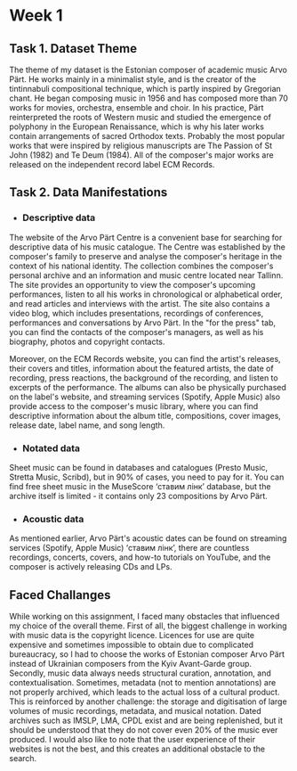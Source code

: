 # Week 1

## Task 1. Dataset Theme 



The theme of my dataset is the Estonian composer of academic music Arvo Pärt. He works mainly in a minimalist style, and is the creator of the tintinnabuli compositional technique, which is partly inspired by Gregorian chant. He began composing music in 1956 and has composed more than 70 works for movies, orchestra, ensemble and choir. In his practice, Pärt reinterpreted the roots of Western music and studied the emergence of polyphony in the European Renaissance, which is why his later works contain arrangements of sacred Orthodox texts. Probably the most popular works that were inspired by religious manuscripts are The Passion of St John (1982) and Te Deum (1984). All of the composer's major works are released on the independent record label ECM Records.

## Task 2. Data Manifestations

- ### Descriptive data

The website of the Arvo Pärt Centre is a convenient base for searching for descriptive data of his music catalogue. The Centre was established by the composer's family to preserve and analyse the composer's heritage in the context of his national identity. The collection combines the composer's personal archive and an information and music centre located near Tallinn. The site provides an opportunity to view the composer's upcoming performances, listen to all his works in chronological or alphabetical order, and read articles and interviews with the artist. The site also contains a video blog, which includes presentations, recordings of conferences, performances and conversations by Arvo Pärt. In the "for the press" tab, you can find the contacts of the composer's managers, as well as his biography, photos and copyright contacts.  

Moreover, on the ECM Records website, you can find the artist's releases, their covers and titles, information about the featured artists, the date of recording, press reactions, the background of the recording, and listen to excerpts of the performance. The albums can also be physically purchased on the label's website, and streaming services (Spotify, Apple Music) also provide access to the composer's music library, where you can find descriptive information about the album title, compositions, cover images, release date, label name, and song length.  


- ### Notated data

Sheet music can be found in databases and catalogues (Presto Music, Stretta Music, Scribd), but in 90% of cases, you need to pay for it. You can find free sheet music in the MuseScore ‘ставим лінк’ database, but the archive itself is limited - it contains only 23 compositions by Arvo Pärt.

- ### Acoustic data

As mentioned earlier, Arvo Pärt's acoustic dates can be found on streaming services (Spotify, Apple Music) ‘ставим лінк’, there are countless recordings, concerts, covers, and how-to tutorials on YouTube, and the composer is actively releasing CDs and LPs.   



## Faced Challanges

While working on this assignment, I faced many obstacles that influenced my choice of the overall theme. First of all, the biggest challenge in working with music data is the copyright licence. Licences for use are quite expensive and sometimes impossible to obtain due to complicated bureaucracy, so I had to choose the works of Estonian composer Arvo Pärt instead of Ukrainian composers from the Kyiv Avant-Garde group. Secondly, music data always needs structural curation, annotation, and contextualisation. Sometimes, metadata (not to mention annotations) are not properly archived, which leads to the actual loss of a cultural product. This is reinforced by another challenge: the storage and digitisation of large volumes of music recordings, metadata, and musical notation. Dated archives such as IMSLP, LMA, CPDL exist and are being replenished, but it should be understood that they do not cover even 20% of the music ever produced. I would also like to note that the user experience of their websites is not the best, and this creates an additional obstacle to the search.




